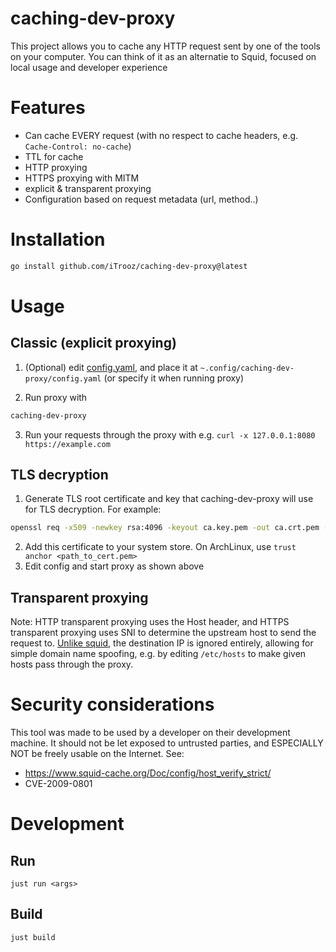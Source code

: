 # caching-dev-proxy

This project allows you to cache any HTTP request sent by one of the tools on your computer. You can think of it as an alternatie to Squid, focused on local usage and developer experience

# Features
- Can cache EVERY request (with no respect to cache headers, e.g. `Cache-Control: no-cache`)
- TTL for cache
- HTTP proxying
- HTTPS proxying with MITM
- explicit & transparent proxying
- Configuration based on request metadata (url, method..)

# Installation

```sh
go install github.com/iTrooz/caching-dev-proxy@latest
```

# Usage

## Classic (explicit proxying)

1. (Optional) edit [config.yaml](./config.yaml), and place it at `~.config/caching-dev-proxy/config.yaml` (or specify it when running proxy)

2. Run proxy with
```sh
caching-dev-proxy
```

3. Run your requests through the proxy with e.g. `curl -x 127.0.0.1:8080 https://example.com`

## TLS decryption
1. Generate TLS root certificate and key that caching-dev-proxy will use for TLS decryption. For example:
```sh
openssl req -x509 -newkey rsa:4096 -keyout ca.key.pem -out ca.crt.pem -days 8250 -nodes -subj "/CN=My CA"
```
2. Add this certificate to your system store. On ArchLinux, use `trust anchor <path_to_cert.pem>`
3. Edit config and start proxy as shown above

## Transparent proxying
Note: HTTP transparent proxying uses the Host header, and HTTPS transparent proxying uses SNI to determine the upstream host to send the request to. [Unlike squid](https://www.squid-cache.org/Doc/config/host_verify_strict/), the destination IP is ignored entirely, allowing for simple domain name spoofing, e.g. by editing `/etc/hosts` to make given hosts pass through the proxy.

# Security considerations
This tool was made to be used by a developer on their development machine. It should not be let exposed to untrusted parties, and ESPECIALLY NOT be freely usable on the Internet.
See:
- https://www.squid-cache.org/Doc/config/host_verify_strict/
- CVE-2009-0801

# Development
## Run
`just run <args>`
## Build
`just build`
